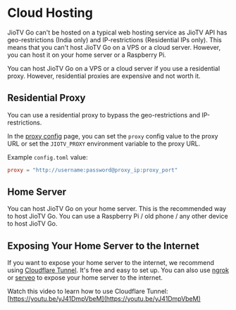 # Cloud Hosting

JioTV Go can't be hosted on a typical web hosting service as JioTV API has geo-restrictions (India only) and IP-restrictions (Residential IPs only). This means that you can't host JioTV Go on a VPS or a cloud server. However, you can host it on your home server or a Raspberry Pi.

You can host JioTV Go on a VPS or a cloud server if you use a residential proxy. However, residential proxies are expensive and not worth it.

## Residential Proxy

You can use a residential proxy to bypass the geo-restrictions and IP-restrictions. 

In the [proxy config](./config.md#proxy) page, you can set the `proxy` config value to the proxy URL or set the `JIOTV_PROXY` environment variable to the proxy URL. 

Example `config.toml` value:

```toml
proxy = "http://username:password@proxy_ip:proxy_port"
```

## Home Server

You can host JioTV Go on your home server. This is the recommended way to host JioTV Go. You can use a Raspberry Pi / old phone / any other device to host JioTV Go.

## Exposing Your Home Server to the Internet

If you want to expose your home server to the internet, we recommend using [Cloudflare Tunnel](https://developers.cloudflare.com/cloudflare-one/connections/connect-networks/downloads/). It's free and easy to set up. You can also use [ngrok](https://ngrok.com/) or [serveo](https://serveo.net/) to expose your home server to the internet.

Watch this video to learn how to use Cloudflare Tunnel: [https://youtu.be/yJ41DmpVbeM](https://youtu.be/yJ41DmpVbeM)
